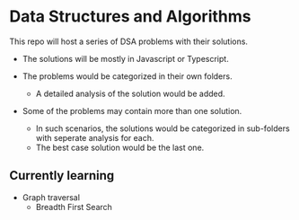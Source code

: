 # Data Structures and Algorithms

This repo will host a series of DSA problems with their solutions.

* The solutions will be mostly in Javascript or Typescript.

* The problems would be categorized in their own folders. 
    * A detailed analysis of the solution would be added.
* Some of the problems may contain more than one solution.
    * In such scenarios, the solutions would be categorized in sub-folders with seperate analysis for each. 
    * The best case solution would be the last one.

## Currently learning
* Graph traversal
    * Breadth First Search

